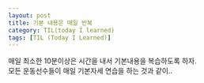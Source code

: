 ```yaml
---
layout: post
title: 기본 내용은 매일 반복
category: TIL(today I learned)
tags: [TIL (Today I Learned)]
---
```


매일 최소한 10분이상은 시간을 내서 기본내용을 복습하도록 하자.
<br>
모든 운동선수들이 매일 기본자세 연습을 하는 것과 같이..
